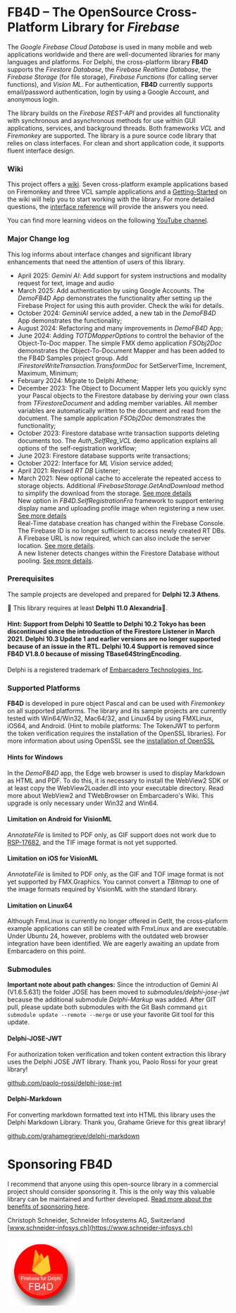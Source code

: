 ﻿# FB4D – The OpenSource Cross-Platform Library for _Firebase_

The _Google Firebase Cloud Database_ is used in many mobile and web applications worldwide and there are well-documented libraries for many languages and platforms. For Delphi, the cross-platform library **FB4D** supports the _Firestore Database_, the _Firebase Realtime Database_, the _Firebase Storage_ (for file storage), _Firebase Functions_ (for calling server functions), and _Vision ML_. For authentication, **FB4D** currently supports email/password authentication, login by using a Google Account, and anonymous login. 

The library builds on the _Firebase REST-API_ and provides all functionality with synchronous and asynchronous methods for use within GUI applications, services, and background threads. Both frameworks _VCL_ and _Firemonkey_ are supported. The library is a pure source code library that relies on class interfaces. For clean and short application code, it supports fluent interface design.

### Wiki

This project offers a [wiki](https://github.com/SchneiderInfosystems/FB4D/wiki). Seven cross-platform example applications based on Firemonkey and three VCL sample applications and a [Getting-Started](https://github.com/SchneiderInfosystems/FB4D/wiki/Getting-Started-with-FB4D) on the wiki will help you to start working with the library. For more detailed questions, the [interface reference](https://github.com/SchneiderInfosystems/FB4D/wiki/FB4D-Interface-Reference) will provide the answers you need.

You can find more learning videos on the following [YouTube channel](https://www.youtube.com/channel/UC3qSIUzdGqoZA8hcA31X0Og).

### Major Change log

This log informs about interface changes and significant library enhancements that need the attention of users of this library.

- April 2025: _Gemini AI_: Add support for system instructions and modality request for text, image and audio
- March 2025: Add authentication by using Google Accounts. The _DemoFB4D_ App demonstrates the functionality after setting up the Firebase Project for using this auth provider. Check the wiki for details.
- October 2024: _GeminiAI_ service added, a new tab in the _DemoFB4D_ App demonstrates the functionality;
- August 2024: Refactoring and many improvements in _DemoFB4D_ App;
- June 2024: Adding _TOTDMapperOptions_ to control the behavior of the Object-To-Doc mapper. The simple FMX demo application _FSObj2Doc_ demonstrates the Object-To-Document Mapper and has been added to the FB4D Samples project group. Add _IFirestoreWriteTransaction.TransformDoc_ for SetServerTime, Increment, Maximum, Minimum;
- February 2024: Migrate to Delphi Athene;
- December 2023: The Object to Document Mapper lets you quickly sync your Pascal objects to the Firestore database by deriving your own class from _TFirestoreDocument_ and adding member variables. All member variables are automatically written to the document and read from the document. The sample application _FSObj2Doc_ demonstrates the functionality;
- October 2023: Firestore database write transaction supports deleting documents too. The _Auth_SelfReg_VCL_ demo application explains all options of the self-registration workflow;
- June 2023: Firestore database supports write transactions;
- October 2022: Interface for _ML Vision_ service added;
- April 2021: Revised _RT DB_ Listener;
- March 2021: New optional cache to accelerate the repeated access to storage objects. Additional _IFirebaseStorage.GetAndDownload_ method to simplify the download from the storage. [See more details](https://github.com/SchneiderInfosystems/FB4D/wiki/FB4D-Reference-IFirebaseStorage#optional-cache-for-storage-objects)  
New option in _FB4D.SelfRegistrationFra_ framework to support entering display name and uploading profile image when registering a new user. [See more details](https://github.com/SchneiderInfosystems/FB4D/wiki/Self-Registration-Workflow#optional-user-profile-image)  
Real-Time database creation has changed within the Firebase Console. The Firebase ID is no longer sufficient to access newly created RT DBs. A Firebase URL is now required, which can also include the server location. [See more details](https://github.com/SchneiderInfosystems/FB4D/wiki/FB4D-Reference-IRealTimeDB#create-an-instance-for-the-interface-irealtimedb).  
A new listener detects changes within the Firestore Database without pooling. [See more details](https://github.com/SchneiderInfosystems/FB4D/wiki/FB4D-Reference-IFirestoreDatabase#firestore-listener).

### Prerequisites

The sample projects are developed and prepared for **Delphi 12.3 Athens**.

🔺 This library requires at least **Delphi 11.0 Alexandria**🔺. 

#### Hint: Support from Delphi 10 Seattle to Delphi 10.2 Tokyo has been discontinued since the introduction of the Firestore Listener in March 2021. Delphi 10.3 Update 1 and earlier versions are no longer supported because of an issue in the RTL. Delphi 10.4 Support is removed since FB4D V1.8.0 because of missing TBase64StringEncoding. 

Delphi is a registered trademark of [Embarcadero Technologies, Inc](https://www.embarcadero.com/de/products/delphi).

### Supported Platforms

**FB4D** is developed in pure object Pascal and can be used with _Firemonkey_ on all supported platforms. The library and its sample projects are currently tested with Win64/Win32, Mac64/32, and Linux64 by using FMXLinux, iOS64, and Android. (Hint to mobile platforms: The TokenJWT to perform the token verification requires the installation of the OpenSSL libraries). For more information about using OpenSSL see the [installation of OpenSSL](https://github.com/SchneiderInfosystems/FB4D/wiki/Getting-Started-with-FB4D#install-openssl)

#### Hints for Windows 

In the _DemoFB4D_ app, the Edge web browser is used to display Markdown as HTML and PDF. To do this, it is necessary to install the WebView2 SDK or at least copy the WebView2Loader.dll into your executable directory. Read more about WebView2 and TWebBrowser on Embarcadero's Wiki. This upgrade is only necessary under Win32 and Win64. 

#### Limitation on Android for VisionML

_AnnotateFile_ is limited to PDF only, as GIF support does not work due to [RSP-17682](https://quality.embarcadero.com/browse/RSP-17682), and the TIF image format is not yet supported.

#### Limitation on iOS for VisionML

_AnnotateFile_ is limited to PDF only, as the GIF and TOF image format is not yet supported by FMX.Graphics. You cannot convert a _TBitmap_ to one of the image formats required by VisionML with the standard library.
 
#### Limitation on Linux64

Although FmxLinux is currently no longer offered in GetIt, the cross-plaform example applications can still be created with FmxLinux and are executable. Under Ubuntu 24, however, problems with the outdated web browser integration have been identified. We are eagerly awaiting an update from Embarcadero on this point.

### Submodules

**Important note about path changes:** 
Since the introduction of Gemini AI (V1.6.5.631) the folder JOSE has been moved to _submodules/delphi-jose-jwt_ because the additional submodule _Delphi-Markup_ was added. After GIT pull, please update both submodules with the Git Bash command `git submodule update --remote --merge` or use your favorite Git tool for this update. 

#### Delphi-JOSE-JWT

For authorization token verification and token content extraction this library uses the Delphi JOSE JWT library. Thank you, Paolo Rossi for your great library!

[github.com/paolo-rossi/delphi-jose-jwt](https://github.com/paolo-rossi/delphi-jose-jwt)

#### Delphi-Markdown

For converting markdown formatted text into HTML this library uses the Delphi Markdown Library. Thank you, Grahame Grieve for this great library!

[github.com/grahamegrieve/delphi-markdown](https://github.com/grahamegrieve/delphi-markdown)

# Sponsoring FB4D

I recommend that anyone using this open-source library in a commercial project should consider sponsoring it. This is the only way this valuable library can be maintained and further developed. [Read more about the benefits of sponsoring here](github.com/SchneiderInfosystems/FB4D/wiki/Sponsorships-and-Support-Request-for-FB4D).

Christoph Schneider, Schneider Infosystems AG, Switzerland
[www.schneider-infosys.ch](https://www.schneider-infosys.ch)  

![Logo FB4D](logoFB4D.png)
